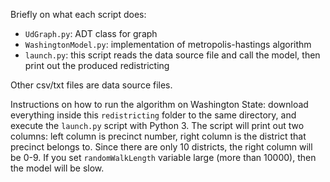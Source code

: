 Briefly on what each script does:

* `UdGraph.py`: ADT class for graph
* `WashingtonModel.py`: implementation of metropolis-hastings algorithm
* `launch.py`: this script reads the data source file and call the model, then print out the produced redistricting

Other csv/txt files are data source files.

Instructions on how to run the algorithm on Washington State: download everything inside this `redistricting` folder to the same directory, and execute the `launch.py` script with Python 3. The script will print out two columns: left column is precinct number, right column is the district that precinct belongs to. Since there are only 10 districts, the right column will be 0-9. If you set `randomWalkLength` variable large (more than 10000), then the model will be slow.